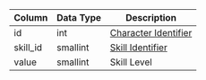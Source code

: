 | Column   | Data Type | Description                                                                           |
| -------- | --------- | ------------------------------------------------------------------------------------- |
| id       | int       | [Character Identifier](character_data.md)                                             |
| skill_id | smallint  | [Skill Identifier](https://eqemu.gitbook.io/server/categories/reference-lists/skills) |
| value    | smallint  | Skill Level                                                                           |